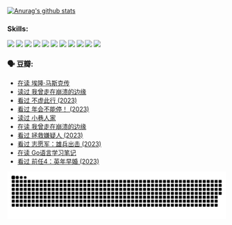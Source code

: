 
[![Anurag's github stats](https://github-readme-stats.vercel.app/api?username=w940853815)](https://github.com/anuraghazra/github-readme-stats)

### Skills:

<code><img height="32" src="https://cdn.jsdelivr.net/npm/simple-icons@v5/icons/python.svg"></code>
<code><img height="32" src="https://cdn.jsdelivr.net/npm/simple-icons@v5/icons/javascript.svg"></code>
<code><img height="32" src="https://cdn.jsdelivr.net/npm/simple-icons@v5/icons/django.svg"></code>
<code><img height="32" src="https://cdn.jsdelivr.net/npm/simple-icons@v5/icons/flask.svg"></code>
<code><img height="32" src="https://cdn.jsdelivr.net/npm/simple-icons@v5/icons/vuetify.svg"></code>
<code><img height="32" src="https://cdn.jsdelivr.net/npm/simple-icons@v5/icons/git.svg"></code>
<code><img height="32" src="https://cdn.jsdelivr.net/npm/simple-icons@v5/icons/docker.svg"></code>
<code><img height="32" src="https://cdn.jsdelivr.net/npm/simple-icons@v5/icons/postgresql.svg"></code>
<code><img height="32" src="https://cdn.jsdelivr.net/npm/simple-icons@v5/icons/elasticsearch.svg"></code>
<code><img height="32" src="https://cdn.jsdelivr.net/npm/simple-icons@v5/icons/macos.svg"></code>
<code><img height="32" src="https://cdn.jsdelivr.net/npm/simple-icons@v5/icons/linux.svg"></code>

### 🗣 豆瓣:

<!-- DOUBAN-ACTIVITIES:START -->
- [在读 埃隆·马斯克传](https://www.douban.com/people/136069238/status/4500417190/?_i=06177654)
- [读过 我曾走在崩溃的边缘](https://www.douban.com/people/136069238/status/4500416754/?_i=06177654)
- [看过 不虚此行‎ (2023)](https://www.douban.com/people/136069238/status/4499973052/?_i=06177654)
- [看过 年会不能停！‎ (2023)](https://www.douban.com/people/136069238/status/4498582002/?_i=06177654)
- [读过 小巷人家](https://www.douban.com/people/136069238/status/4489290935/?_i=06177654)
- [在读 我曾走在崩溃的边缘](https://www.douban.com/people/136069238/status/4489290559/?_i=06177654)
- [看过 拯救嫌疑人‎ (2023)](https://www.douban.com/people/136069238/status/4477421513/?_i=06177654)
- [看过 志愿军：雄兵出击‎ (2023)](https://www.douban.com/people/136069238/status/4465247367/?_i=06177654)
- [在读 Go语言学习笔记](https://www.douban.com/people/136069238/status/4459852901/?_i=06177654)
- [看过 前任4：英年早婚‎ (2023)](https://www.douban.com/people/136069238/status/4458320768/?_i=06177654)
<!-- DOUBAN-ACTIVITIES:END -->


![Snake animation](https://raw.githubusercontent.com/w940853815/w940853815/output/github-contribution-grid-snake.svg)

<!--
**w940853815/w940853815** is a ✨ _special_ ✨ repository because its `README.md` (this file) appears on your GitHub profile.

Here are some ideas to get you started:

- 🔭 I’m currently working on ...
- 🌱 I’m currently learning ...
- 👯 I’m looking to collaborate on ...
- 🤔 I’m looking for help with ...
- 💬 Ask me about ...
- 📫 How to reach me: ...
- 😄 Pronouns: ...
- ⚡ Fun fact: ...
-->
